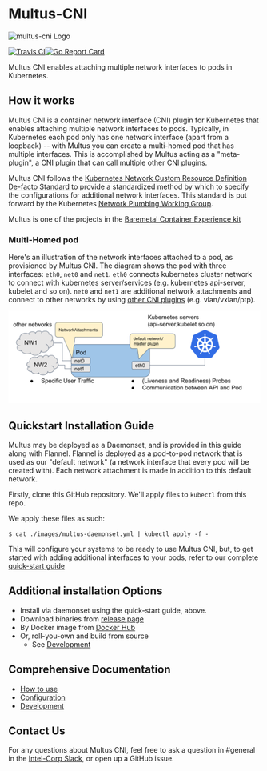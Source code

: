 # Multus-CNI

![multus-cni Logo](https://github.com/intel/multus-cni/blob/master/doc/images/Multus.png)

[![Travis CI](https://travis-ci.org/intel/multus-cni.svg?branch=master)](https://travis-ci.org/intel/multus-cni/builds)[![Go Report Card](https://goreportcard.com/badge/github.com/intel/multus-cni)](https://goreportcard.com/report/github.com/intel/multus-cni)

Multus CNI enables attaching multiple network interfaces to pods in Kubernetes.

## How it works

Multus CNI is a container network interface (CNI) plugin for Kubernetes that enables attaching multiple network interfaces to pods. Typically, in Kubernetes each pod only has one network interface (apart from a loopback) -- with Multus you can create a multi-homed pod that has multiple interfaces. This is accomplished by Multus acting as a "meta-plugin", a CNI plugin that can call multiple other CNI plugins.

Multus CNI follows the [Kubernetes Network Custom Resource Definition De-facto Standard](https://docs.google.com/document/d/1Ny03h6IDVy_e_vmElOqR7UdTPAG_RNydhVE1Kx54kFQ/edit) to provide a standardized method by which to specify the configurations for additional network interfaces. This standard is put forward by the Kubernetes [Network Plumbing Working Group](https://docs.google.com/document/d/1oE93V3SgOGWJ4O1zeD1UmpeToa0ZiiO6LqRAmZBPFWM/edit).

Multus is one of the projects in the [Baremetal Container Experience kit](https://networkbuilders.intel.com/network-technologies/container-experience-kits)

### Multi-Homed pod

Here's an illustration of the network interfaces attached to a pod, as provisioned by Multus CNI. The diagram shows the pod with three interfaces: `eth0`, `net0` and `net1`. `eth0` connects kubernetes cluster network to connect with kubernetes server/services (e.g. kubernetes api-server, kubelet and so on). `net0` and `net1` are additional network attachments and connect to other networks by using [other CNI plugins](https://kubernetes.io/docs/concepts/extend-kubernetes/compute-storage-net/network-plugins/) (e.g. vlan/vxlan/ptp).

![multus-pod-image](doc/images/multus-pod-image.svg)

## Quickstart Installation Guide

Multus may be deployed as a Daemonset, and is provided in this guide along with Flannel. Flannel is deployed as a pod-to-pod network that is used as our "default network" (a network interface that every pod will be created with). Each network attachment is made in addition to this default network.

Firstly, clone this GitHub repository. We'll apply files to `kubectl` from this repo.

We apply these files as such:

```
$ cat ./images/multus-daemonset.yml | kubectl apply -f -
```

This will configure your systems to be ready to use Multus CNI, but, to get started with adding additional interfaces to your pods, refer to our complete [quick-start guide](doc/quickstart.md)

## Additional installation Options

- Install via daemonset using the quick-start guide, above.
- Download binaries from [release page](https://github.com/intel/multus-cni/releases)
- By Docker image from [Docker Hub](https://hub.docker.com/r/nfvpe/multus/tags/)
- Or, roll-you-own and build from source
  - See [Development](doc/development.md)

## Comprehensive Documentation

- [How to use](doc/how-to-use.md)
- [Configuration](doc/configuration.md)
- [Development](doc/development.md)

## Contact Us

For any questions about Multus CNI, feel free to ask a question in #general in the [Intel-Corp Slack](https://intel-corp.herokuapp.com/), or open up a GitHub issue.
